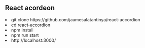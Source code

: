 ## React acordeon

<li>git clone https://github.com/jaumesalatantinya/react-accordion</li>
<li>cd react-accordion</li>
<li>npm install</li>
<li>npm run start</li>
<li>http://localhost:3000/</li>
